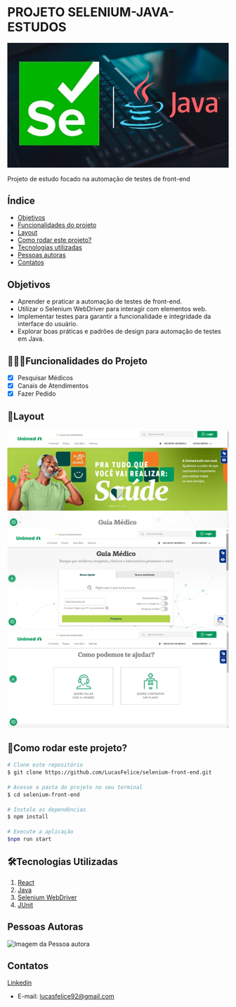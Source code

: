# PROJETO SELENIUM-JAVA-ESTUDOS

![seleniumJava](./assets/seleniumJava.jpg)

Projeto de estudo focado na automação de testes de front-end

## Índice

- <a href="#-objetivos">Objetivos </a>
- <a href="#-funcionalidades-do-projeto">Funcionalidades do projeto </a>
- <a href="#-layout">Layout </a>
- <a href="#-rodar">Como rodar este projeto? </a>
- <a href="#-tecnologias-utilizadas">Tecnologias utilizadas </a>
- <a href="#-autoras">Pessoas autoras </a>
- <a href="#-contatos">Contatos </a>

## Objetivos

- Aprender e praticar a automação de testes de front-end.
- Utilizar o Selenium WebDriver para interagir com elementos web.
- Implementar testes para garantir a funcionalidade e integridade da interface do usuário.
- Explorar boas práticas e padrões de design para automação de testes em Java.

## 👨🏻‍💻Funcionalidades do Projeto

- [x] Pesquisar Médicos
- [x] Canais de Atendimentos
- [x] Fazer Pedido

## 📸Layout
![tela Home](./assets/home.png)
![tela de Pesquisar Medicos](./assets/guia%20medico.png)
![Detalhes dos Canais de atendimento](./assets/canais%20de%20atendimento.png)

## 🎡Como rodar este projeto?

``` bash
# Clone este repositório
$ git clone https://github.com/LucasFelice/selenium-front-end.git

# Acesse a pasta do projeto no seu terminal
$ cd selenium-front-end

# Instale as dependências
$ npm install

# Execute a aplicação
$npm run start

```

## 🛠Tecnologias Utilizadas
1. [React](https://www.unimed.coop.br/site/)
2. [Java](https://www.oracle.com/java/technologies/javase/jdk16-archive-downloads.html)
3. [Selenium WebDriver](https://mvnrepository.com/artifact/org.seleniumhq.selenium/selenium-java )
4. [JUnit](https://mvnrepository.com/artifact/junit/junit)

## Pessoas Autoras

<img style="width:200px" src="https://media.licdn.com/dms/image/C4E03AQH_NVm9GHJyQQ/profile-displayphoto-shrink_800_800/0/1614859902829?e=1710374400&v=beta&t=Ckyr87cwifmDdTQZyI1pZQGuU4wdeC5heZk2baLkrLU" alt="Imagem da Pessoa autora">

## Contatos
[Linkedin](https://www.linkedin.com/in/lucas-de-felice-fernandes-92122b149/)
- E-mail: lucasfelice92@gmail.com




